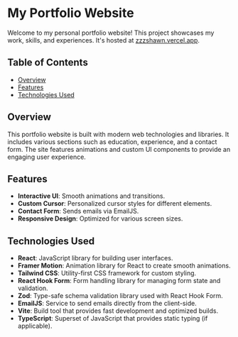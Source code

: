 # My Portfolio Website

Welcome to my personal portfolio website! This project showcases my work, skills, and experiences. It's hosted at [zzzshawn.vercel.app](https://zzzshawn.vercel.app).

## Table of Contents

- [Overview](#overview)
- [Features](#features)
- [Technologies Used](#technologies-used)


## Overview

This portfolio website is built with modern web technologies and libraries. It includes various sections such as education, experience, and a contact form. The site features animations and custom UI components to provide an engaging user experience.

## Features

- **Interactive UI**: Smooth animations and transitions.
- **Custom Cursor**: Personalized cursor styles for different elements.
- **Contact Form**: Sends emails via EmailJS.
- **Responsive Design**: Optimized for various screen sizes.

## Technologies Used

- **React**: JavaScript library for building user interfaces.
- **Framer Motion**: Animation library for React to create smooth animations.
- **Tailwind CSS**: Utility-first CSS framework for custom styling.
- **React Hook Form**: Form handling library for managing form state and validation.
- **Zod**: Type-safe schema validation library used with React Hook Form.
- **EmailJS**: Service to send emails directly from the client-side.
- **Vite**: Build tool that provides fast development and optimized builds.
- **TypeScript**: Superset of JavaScript that provides static typing (if applicable).

